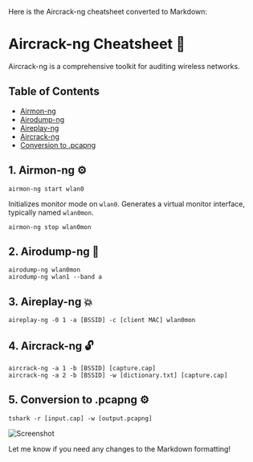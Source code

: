 Here is the Aircrack-ng cheatsheet converted to Markdown:

# Aircrack-ng Cheatsheet 🚀

Aircrack-ng is a comprehensive toolkit for auditing wireless networks.

## Table of Contents

- [Airmon-ng](#airmon)
- [Airodump-ng](#airodump)
- [Aireplay-ng](#aireplay) 
- [Aircrack-ng](#aircrack)
- [Conversion to .pcapng](#conversion)

## 1. Airmon-ng ⚙️

```
airmon-ng start wlan0
```

Initializes monitor mode on `wlan0`. Generates a virtual monitor interface, typically named `wlan0mon`.

```
airmon-ng stop wlan0mon
```

## 2. Airodump-ng 📡

```
airodump-ng wlan0mon
airodump-ng wlan1 --band a
```

## 3. Aireplay-ng 💥

```
aireplay-ng -0 1 -a [BSSID] -c [client MAC] wlan0mon 
```

## 4. Aircrack-ng 🔓

```
aircrack-ng -a 1 -b [BSSID] [capture.cap]
aircrack-ng -a 2 -b [BSSID] -w [dictionary.txt] [capture.cap]
```

## 5. Conversion to .pcapng ⚙️

```
tshark -r [input.cap] -w [output.pcapng]
```

![Screenshot](Screenshot_2023-09-29_235515.png)

Let me know if you need any changes to the Markdown formatting!
